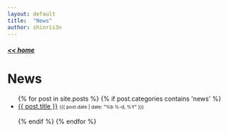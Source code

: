 ```yaml
---
layout: default
title:  "News"
author: shinris3n
---
```


<h5><a href="{{site.url}}"> &lt;&lt; home </a></h5>
<p></p>

# News

<ul>
{% for post in site.posts %}
  {% if post.categories contains 'news' %}
  <li>
    <a href="{{ post.url }}">{{ post.title }}</a>
    <span class="date" style="font-size:0.75em;">({{ post.date | date: "%b %-d, %Y" }})</span>
  </li>
  <br>
  {% endif %}
{% endfor %}
</ul>